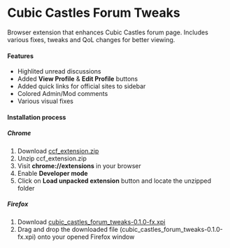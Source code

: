 # Cubic Castles Forum Tweaks

Browser extension that enhances Cubic Castles forum page. Includes various fixes, tweaks and QoL changes for better viewing.

#### Features
- Highlited unread discussions
- Added **View Profile** & **Edit Profile** buttons
- Added quick links for official sites to sidebar
- Colored Admin/Mod comments
- Various visual fixes

#### Installation process

##### Chrome
1. Download [ccf_extension.zip](https://github.com/ccrecipes/cc-forums-browser-extension/raw/master/ccf_extension.zip)
2. Unzip ccf_extension.zip
3. Visit **chrome://extensions** in your browser
4. Enable **Developer mode**
5. Click on **Load unpacked extension** button and locate the unzipped folder

##### Firefox
1. Download [cubic_castles_forum_tweaks-0.1.0-fx.xpi](https://github.com/ccrecipes/cc-forums-browser-extension/raw/master/cubic_castles_forum_tweaks-0.1.0-fx.xpi)
2. Drag and drop the downloaded file (cubic_castles_forum_tweaks-0.1.0-fx.xpi) onto your opened Firefox window
